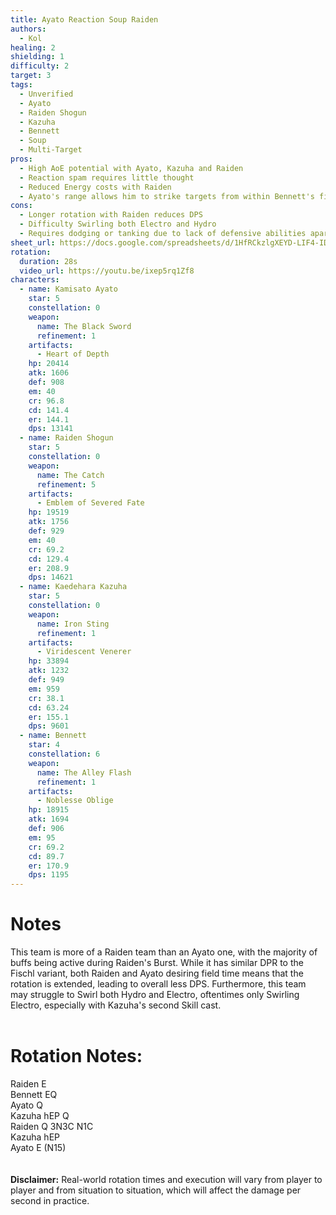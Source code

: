```yaml
---
title: Ayato Reaction Soup Raiden
authors:
  - Kol
healing: 2
shielding: 1
difficulty: 2
target: 3
tags:
  - Unverified
  - Ayato
  - Raiden Shogun
  - Kazuha
  - Bennett
  - Soup
  - Multi-Target
pros:
  - High AoE potential with Ayato, Kazuha and Raiden
  - Reaction spam requires little thought
  - Reduced Energy costs with Raiden
  - Ayato's range allows him to strike targets from within Bennett's field comfortably
cons:
  - Longer rotation with Raiden reduces DPS
  - Difficulty Swirling both Electro and Hydro
  - Requires dodging or tanking due to lack of defensive abilities apart from Bennett's healing
sheet_url: https://docs.google.com/spreadsheets/d/1HfRCkzlgXEYD-LIF4-IDMy4gslZh42LBESv7Bk-6Gag/edit#gid=54760154
rotation:
  duration: 28s
  video_url: https://youtu.be/ixep5rq1Zf8
characters:
  - name: Kamisato Ayato
    star: 5
    constellation: 0
    weapon:
      name: The Black Sword
      refinement: 1
    artifacts:
      - Heart of Depth
    hp: 20414
    atk: 1606
    def: 908
    em: 40
    cr: 96.8
    cd: 141.4
    er: 144.1
    dps: 13141
  - name: Raiden Shogun
    star: 5
    constellation: 0
    weapon:
      name: The Catch
      refinement: 5
    artifacts:
      - Emblem of Severed Fate
    hp: 19519
    atk: 1756
    def: 929
    em: 40
    cr: 69.2
    cd: 129.4
    er: 208.9
    dps: 14621
  - name: Kaedehara Kazuha
    star: 5
    constellation: 0
    weapon:
      name: Iron Sting
      refinement: 1
    artifacts:
      - Viridescent Venerer
    hp: 33894
    atk: 1232
    def: 949
    em: 959
    cr: 38.1
    cd: 63.24
    er: 155.1
    dps: 9601
  - name: Bennett
    star: 4
    constellation: 6
    weapon:
      name: The Alley Flash
      refinement: 1
    artifacts:
      - Noblesse Oblige
    hp: 18915
    atk: 1694
    def: 906
    em: 95
    cr: 69.2
    cd: 89.7
    er: 170.9
    dps: 1195
---
```

 
# **Notes**  

This team is more of a Raiden team than an Ayato one, with the majority of buffs being active during Raiden's Burst. While it has similar DPR to the Fischl variant, both Raiden and Ayato desiring field time means that the rotation is extended, leading to overall less DPS. Furthermore, this team may struggle to Swirl both Hydro and Electro, oftentimes only Swirling Electro, especially with Kazuha's second Skill cast. 
<br></br>
# **Rotation Notes:**  
Raiden E  
Bennett EQ  
Ayato Q  
Kazuha hEP Q  
Raiden Q 3N3C N1C  
Kazuha hEP  
Ayato E (N15)  
<br></br>
**Disclaimer:** Real-world rotation times and execution will vary from player to player and from situation to situation, which will affect the damage per second in practice. 
 